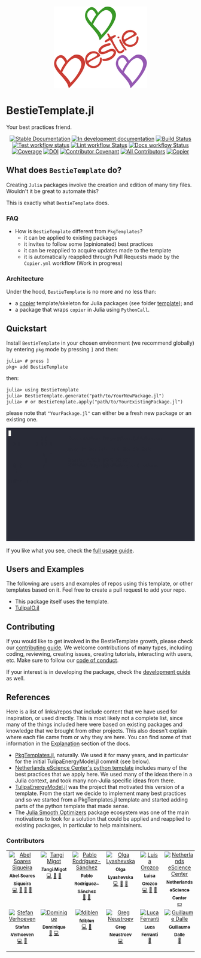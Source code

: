 <p align="center">
  <img src="docs/src/assets/logo.png" alt="BestieTemplate.jl">
</p>

# BestieTemplate.jl

Your best practices friend.

<div align="center">

[![Stable Documentation](https://img.shields.io/badge/docs-stable-blue.svg)](https://abelsiqueira.github.io/BestieTemplate.jl/stable)
[![In development documentation](https://img.shields.io/badge/docs-dev-blue.svg)](https://abelsiqueira.github.io/BestieTemplate.jl/dev)
[![Build Status](https://github.com/abelsiqueira/BestieTemplate.jl/workflows/Test/badge.svg)](https://github.com/abelsiqueira/BestieTemplate.jl/actions)
[![Test workflow status](https://github.com/abelsiqueira/BestieTemplate.jl/actions/workflows/Test.yml/badge.svg?branch=main)](https://github.com/abelsiqueira/BestieTemplate.jl/actions/workflows/Test.yml?query=branch%3Amain)
[![Lint workflow Status](https://github.com/abelsiqueira/BestieTemplate.jl/actions/workflows/Lint.yml/badge.svg?branch=main)](https://github.com/abelsiqueira/BestieTemplate.jl/actions/workflows/Lint.yml?query=branch%3Amain)
[![Docs workflow Status](https://github.com/abelsiqueira/BestieTemplate.jl/actions/workflows/Docs.yml/badge.svg?branch=main)](https://github.com/abelsiqueira/BestieTemplate.jl/actions/workflows/Docs.yml?query=branch%3Amain)
[![Coverage](https://codecov.io/gh/abelsiqueira/BestieTemplate.jl/branch/main/graph/badge.svg)](https://codecov.io/gh/abelsiqueira/BestieTemplate.jl)
[![DOI](https://zenodo.org/badge/DOI/10.5281/zenodo.8350577.svg)](https://doi.org/10.5281/zenodo.8350577)
[![Contributor Covenant](https://img.shields.io/badge/Contributor%20Covenant-2.1-4baaaa.svg)](CODE_OF_CONDUCT.md)
[![All Contributors](https://img.shields.io/github/all-contributors/abelsiqueira/BestieTemplate.jl?labelColor=5e1ec7&color=c0ffee&style=flat-square)](#contributors)
[![Copier](https://img.shields.io/endpoint?url=https://raw.githubusercontent.com/copier-org/copier/master/img/badge/badge-black.json)](https://github.com/copier-org/copier)

</div>

## What does `BestieTemplate` do?

Creating `Julia` packages involve the creation and edition of many tiny files.
Wouldn't it be great to automate this?

This is exactly what `BestieTemplate` does.

### FAQ

- How is `BestieTemplate` different from `PkgTemplates`?
  - it can be applied to existing packages
  - it invites to follow some (opinionated) best practices
  - it can be reapplied to acquire updates made to the template
  - it is automatically reapplied through Pull Requests made by the `Copier.yml` workflow (Work in progress)

### Architecture

Under the hood, `BestieTemplate` is no more and no less than:

- a [copier](https://copier.readthedocs.io) template/skeleton for Julia packages (see folder [template](template)); and
- a package that wraps `copier` in Julia using `PythonCall`.

## Quickstart

Install `BestieTemplate` in your chosen environment (we recommend globally) by entering `pkg` mode by pressing `]` and then:

```julia-repl
julia> # press ]
pkg> add BestieTemplate
```

then:

```julia-repl
julia> using BestieTemplate
julia> BestieTemplate.generate("path/to/YourNewPackage.jl")
julia> # or BestieTemplate.apply("path/to/YourExistingPackage.jl")
```

please note that `"YourPackage.jl"` can either be a fresh new package or an existing one.

<!-- agg https://asciinema.org/a/... docs/src/assets/demo.gif --speed 2.5 --cols 80 --rows 20 --font-family "JuliaMono" -->
[![asciicast](docs/src/assets/demo.gif)](https://asciinema.org/a/611189)

If you like what you see, check the [full usage guide](https://abelsiqueira.com/BestieTemplate.jl/stable/10-full-guide/).

## Users and Examples

The following are users and examples of repos using this template, or other templates based on it.
Feel free to create a pull request to add your repo.

- This package itself uses the template.
- [TulipaIO.jl](https://github.com/TulipaEnergy/TulipaIO.jl)

## Contributing

If you would like to get involved in the BestieTemplate growth, please check our [contributing guide](docs/src/90-contributing.md). We welcome contributions of many types, including coding, reviewing, creating issues, creating tutorials, interacting with users, etc. Make sure to follow our [code of conduct](CODE_OF_CONDUCT.md).

If your interest is in developing the package, check the [development guide](docs/src/91-developer.md) as well.

## References

Here is a list of links/repos that include content that we have used for inspiration, or used directly.
This is most likely not a complete list, since many of the things included here were based on existing packages and knowledge that we brought from other projects.
This also doesn't explain where each file came from or why they are here. You can find some of that information in the [Explanation](https://abelsiqueira.com/BestieTemplate.jl/stable/20-explanation/) section of the docs.

- [PkgTemplates.jl](https://github.com/JuliaCI/PkgTemplates.jl), naturally. We used it for many years, and in particular for the initial TulipaEnergyModel.jl commit (see below).
- [Netherlands eScience Center's python template](https://github.com/NLeSC/python-template) includes many of the best practices that we apply here. We used many of the ideas there in a Julia context, and took many non-Julia specific ideas from there.
- [TulipaEnergyModel.jl](https://github.com/TulipaEnergy/TulipaEnergyModel.jl) was the project that motivated this version of a template. From the start we decide to implement many best practices and so we started from a PkgTemplates.jl template and started adding parts of the python template that made sense.
- The [Julia Smooth Optimizers](https://jso.dev) package ecosystem was one of the main motivations to look for a solution that could be applied and reapplied to existing packages, in particular to help maintainers.

### Contributors

<!-- ALL-CONTRIBUTORS-LIST:START - Do not remove or modify this section -->
<!-- prettier-ignore-start -->
<!-- markdownlint-disable -->
<table>
  <tbody>
    <tr>
      <td align="center" valign="top" width="14.28%"><a href="https://abelsiqueira.com"><img src="https://avatars.githubusercontent.com/u/1068752?v=4?s=100" width="100px;" alt="Abel Soares Siqueira"/><br /><sub><b>Abel Soares Siqueira</b></sub></a><br /><a href="#code-abelsiqueira" title="Code">💻</a> <a href="#projectManagement-abelsiqueira" title="Project Management">📆</a> <a href="#doc-abelsiqueira" title="Documentation">📖</a> <a href="#maintenance-abelsiqueira" title="Maintenance">🚧</a></td>
      <td align="center" valign="top" width="14.28%"><a href="http://tmigot.github.io"><img src="https://avatars.githubusercontent.com/u/25304288?v=4?s=100" width="100px;" alt="Tangi Migot"/><br /><sub><b>Tangi Migot</b></sub></a><br /><a href="#code-tmigot" title="Code">💻</a> <a href="#doc-tmigot" title="Documentation">📖</a> <a href="#review-tmigot" title="Reviewed Pull Requests">👀</a></td>
      <td align="center" valign="top" width="14.28%"><a href="https://pabrod.github.io/"><img src="https://avatars.githubusercontent.com/u/7677614?v=4?s=100" width="100px;" alt="Pablo Rodríguez-Sánchez"/><br /><sub><b>Pablo Rodríguez-Sánchez</b></sub></a><br /><a href="#doc-PabRod" title="Documentation">📖</a> <a href="#ideas-PabRod" title="Ideas, Planning, & Feedback">🤔</a></td>
      <td align="center" valign="top" width="14.28%"><a href="https://www.esciencecenter.nl/"><img src="https://avatars.githubusercontent.com/u/15750539?v=4?s=100" width="100px;" alt="Olga Lyashevska"/><br /><sub><b>Olga Lyashevska</b></sub></a><br /><a href="#code-lyashevska" title="Code">💻</a> <a href="#doc-lyashevska" title="Documentation">📖</a> <a href="#ideas-lyashevska" title="Ideas, Planning, & Feedback">🤔</a></td>
      <td align="center" valign="top" width="14.28%"><a href="https://luisaforozco.github.io/"><img src="https://avatars.githubusercontent.com/u/99738896?v=4?s=100" width="100px;" alt="Luisa Orozco"/><br /><sub><b>Luisa Orozco</b></sub></a><br /><a href="#code-luisaforozco" title="Code">💻</a> <a href="#doc-luisaforozco" title="Documentation">📖</a> <a href="#ideas-luisaforozco" title="Ideas, Planning, & Feedback">🤔</a></td>
      <td align="center" valign="top" width="14.28%"><a href="https://esciencecenter.nl"><img src="https://avatars.githubusercontent.com/u/1705862?v=4?s=100" width="100px;" alt="Netherlands eScience Center"/><br /><sub><b>Netherlands eScience Center</b></sub></a><br /><a href="#financial-nlesc" title="Financial">💵</a></td>
      <td align="center" valign="top" width="14.28%"><a href="https://github.com/suvayu"><img src="https://avatars.githubusercontent.com/u/229540?v=4?s=100" width="100px;" alt="Suvayu Ali"/><br /><sub><b>Suvayu Ali</b></sub></a><br /><a href="#bug-suvayu" title="Bug reports">🐛</a> <a href="#review-suvayu" title="Reviewed Pull Requests">👀</a> <a href="#code-suvayu" title="Code">💻</a></td>
    </tr>
    <tr>
      <td align="center" valign="top" width="14.28%"><a href="https://github.com/sverhoeven"><img src="https://avatars.githubusercontent.com/u/1713488?v=4?s=100" width="100px;" alt="Stefan Verhoeven"/><br /><sub><b>Stefan Verhoeven</b></sub></a><br /><a href="#code-sverhoeven" title="Code">💻</a> <a href="#ideas-sverhoeven" title="Ideas, Planning, & Feedback">🤔</a></td>
      <td align="center" valign="top" width="14.28%"><a href="http://dpo.github.io"><img src="https://avatars.githubusercontent.com/u/38760?v=4?s=100" width="100px;" alt="Dominique"/><br /><sub><b>Dominique</b></sub></a><br /><a href="#ideas-dpo" title="Ideas, Planning, & Feedback">🤔</a> <a href="#code-dpo" title="Code">💻</a></td>
      <td align="center" valign="top" width="14.28%"><a href="https://github.com/fdiblen"><img src="https://avatars.githubusercontent.com/u/144492?v=4?s=100" width="100px;" alt="fdiblen"/><br /><sub><b>fdiblen</b></sub></a><br /><a href="#code-fdiblen" title="Code">💻</a> <a href="#review-fdiblen" title="Reviewed Pull Requests">👀</a></td>
      <td align="center" valign="top" width="14.28%"><a href="https://github.com/greg-neustroev"><img src="https://avatars.githubusercontent.com/u/32451432?v=4?s=100" width="100px;" alt="Greg Neustroev"/><br /><sub><b>Greg Neustroev</b></sub></a><br /><a href="#code-greg-neustroev" title="Code">💻</a></td>
      <td align="center" valign="top" width="14.28%"><a href="https://github.com/lucaferranti"><img src="https://avatars.githubusercontent.com/u/49938764?v=4?s=100" width="100px;" alt="Luca Ferranti"/><br /><sub><b>Luca Ferranti</b></sub></a><br /><a href="#ideas-lucaferranti" title="Ideas, Planning, & Feedback">🤔</a></td>
      <td align="center" valign="top" width="14.28%"><a href="https://gdalle.github.io/"><img src="https://avatars.githubusercontent.com/u/22795598?v=4?s=100" width="100px;" alt="Guillaume Dalle"/><br /><sub><b>Guillaume Dalle</b></sub></a><br /><a href="#ideas-gdalle" title="Ideas, Planning, & Feedback">🤔</a></td>
      <td align="center" valign="top" width="14.28%"><a href="https://jhidding.github.io/"><img src="https://avatars.githubusercontent.com/u/3082555?v=4?s=100" width="100px;" alt="Johannes Hidding"/><br /><sub><b>Johannes Hidding</b></sub></a><br /><a href="#bug-jhidding" title="Bug reports">🐛</a> <a href="#review-jhidding" title="Reviewed Pull Requests">👀</a></td>
    </tr>
  </tbody>
</table>

<!-- markdownlint-restore -->
<!-- prettier-ignore-end -->

<!-- ALL-CONTRIBUTORS-LIST:END -->
